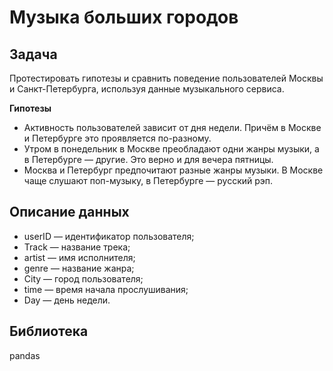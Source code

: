 # Музыка больших городов
## Задача

Протестировать гипотезы и сравнить поведение пользователей Москвы и Санкт-Петербурга, используя данные музыкального сервиса.

**Гипотезы**
* Активность пользователей зависит от дня недели. Причём в Москве и Петербурге это проявляется по-разному. 
* Утром в понедельник в Москве преобладают одни жанры музыки, а в Петербурге — другие. Это верно и для вечера пятницы. 
* Москва и Петербург предпочитают разные жанры музыки. В Москве чаще слушают поп-музыку, в Петербурге — русский рэп.

## Описание данных

* userID — идентификатор пользователя; 
* Track — название трека; 
* artist — имя исполнителя; 
* genre — название жанра; 
* City — город пользователя; 
* time — время начала прослушивания; 
* Day — день недели.

## Библиотека

pandas
